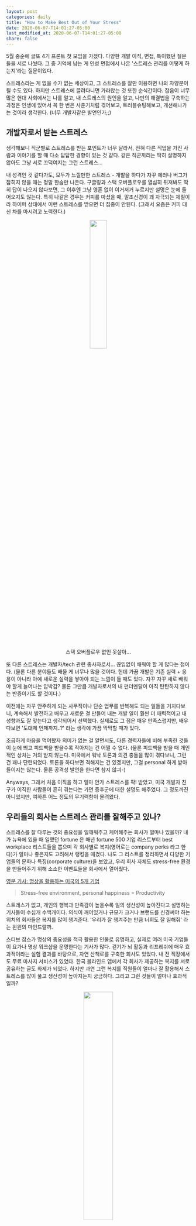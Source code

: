 ```yaml
---
layout: post
categories: daily
title: "How to Make Best Out of Your Stress"
date: 2020-06-07-T14:01:27-05:00
last_modified_at: 2020-06-07-T14:01:27-05:00
share: false
---
```


5월 중순에 글또 4기 프론트 첫 모임을 가졌다. 다양한 개발 이직, 면접, 특이했던 질문들을 서로 나눴다. 그 중 기억에 남는 게 인성 면접에서 나온 '스트레스 관리를 어떻게 하는지'라는 질문이었다. 

스트레스라는 게 없을 수가 없는 세상이고, 그 스트레스를 잘만 이용하면 나의 자양분이 될 수도 있다. 하지만 스트레스에 끌려다니면 가라앉는 것 또한 순식간이다. 잡음이 너무 많은 현대 사회에서는 나를 알고, 내 스트레스의 원인을 알고, 나만의 해결법을 구축하는 과정은 인생에 있어서 꼭 한 번은 사춘기처럼 겪어보고, 트러블슈팅해보고, 개선해나가는 것이라 생각한다. (너무 개발자같은 발언인가;;)

## 개발자로서 받는 스트레스

생각해보니 직군별로 스트레스를 받는 포인트가 너무 달라서, 전혀 다른 직업을 가진 사람과 이야기를 할 때 다소 답답한 경향이 있는 것 같다. 같은 직군끼리는 딱히 설명하지 않아도 그냥 서로 끄덕여지는 그런 스트레스... 

내 성격인 것 같다가도, 모두가 느낄만한 스트레스 - 개발을 하다가 자꾸 에러나 버그가 잡히지 않을 때는 정말 한숨만 나온다. 구글링과 스택 오버플로우를 열심히 뒤져봐도 딱히 답이 나오지 않다보면, 그 이후엔 그냥 영혼 없이 이거저거 누르지만 설명은 눈에 들어오지도 않는다. 특히 나같은 경우는 커피를 마셨을 때, 말초신경이 꽤 자극되는 체질이라 하이퍼 상태에서 이런 스트레스를 받으면 더 집중이 안된다. (그래서 요즘은 커피 대신 차를 마시려고 노력한다.)

<figure style="display: block; margin: 0 auto; text-align: center">
<img src="../../images/stackoverflow_joke.png" width="30%">
<figcaption>스택 오버플로우 없인 못살아...</figcaption>
</figure>

또 다른 스트레스는 개발자/tech 관련 종사자로서... 끊임없이 배워야 할 게 많다는 점이다. (물론 다른 분야들도 배울 게 너무나 많을 것이다. 헌데 가끔 개발은 기존 실력 + 응용이 아니라 아예 새로운 실력을 쌓아야 되는 느낌이 들 때도 있다. 자꾸 자꾸 새로 배워야 할게 늘어나는 압박감? 물론 그만큼 개발자로서의 내 펀더멘탈이 아직 탄탄하지 않다는 반증이기도 할 것이다.) 

이전에는 자꾸 안주하게 되는 사무직이나 단순 업무를 반복해도 되는 일들을 거치다보니, 계속해서 발전하고 배우고 새로운 걸 만들어 내는 개발 일이 훨씬 더 매력적이고 내 성향과도 잘 맞는다고 생각되어서 선택했다. 실제로도 그 점은 매우 만족스럽지만, 배우다보면 '도대체 언제까지..?' 라는 생각에 가끔 막막할 때가 있다. 

조급하게 마음을 먹어봤자 의미가 없는 걸 알면서도, 다른 경력자들에 비해 부족한 것들이 눈에 띄고 피드백을 받을수록 작아지는 건 어쩔 수 없다. (물론 피드백을 받을 때 개인적인 상처는 거의 받지 않는다. 미국에서 워낙 토론과 의견 충돌을 많이 겪다보니, 그런 건 꽤나 단련되었다. 토론을 하다보면 격해지는 건 있겠지만, 그걸 personal 하게 받아들이지는 않는다. 물론 공격성 발언을 한다면 참지 않긔-) 

Anyways, 그래서 처음 이직을 하고 얼마 안가 스트레스를 팍! 받았고, 미국 개발자 친구가 이직한 사람들이 흔히 겪는다는 가면 증후군에 대한 설명도 해주었다. 그 정도까진 아니었지만, 여하튼 어느 정도의 무기력함이 몰려왔다.

## 우리들의 회사는 스트레스 관리를 잘해주고 있나?

스트레스를 잘 다루는 것의 중요성을 일깨워주고 케어해주는 회사가 얼마나 있을까? 내가 뉴욕에 있을 때 일했던 fortune 은 매년 fortune 500 기업 리스트부터 best workplace 리스트들을 뽑으며 각 회사별로 복지(영어로는 company perks 라고 한다)가 얼마나 좋은지도 고려해서 랭킹을 매겼다. 나도 그 리스트를 정리하면서 다양한 기업들의 문화나 특징(corporate culture)을 보았고, 우리 회사 자체도 stress-free 환경을 만들어주기 위해 소소한 이벤트들을 회사에서 열어줬다. 

[영문 기사: 명상을 활용하는 미국의 5개 기업](https://fitspotwellness.com/blog/5-big-companies-that-see-the-big-benefits-of-meditation/)

> Stress-free environment, personal happiness = Productivity 

스트레스가 없고, 개인의 행복과 만족감이 높을수록 일의 생산성이 높아진다고 설명하는 기사들이 수십개 수백개이다. 의식이 깨어있거나 규모가 크거나 브랜드를 신경써야 하는 위치의 회사들은 복지를 많이 챙겨준다. '우리가 잘 챙겨주는 만큼 너희도 잘 일해줘' 라는 윈윈의 마인드랄까. 

스티브 잡스가 명상의 중요성을 적극 활용한 인물로 유명하고, 실제로 여러 미국 기업들이 요가나 명상 워크샵을 운영한다는 기사가 많다. 걷기가 뇌 활동과 리프레쉬에 매우 효과적이라는 실험 결과를 바탕으로, 자연 산책로를 구축한 회사도 있었다. 내 전 직장에서도 무료 마사지 서비스가 있었다. 한국 블라인드 앱에서 각 회사가 제공하는 복지를 서로 공유하는 글도 화제가 되었다. 하지만 과연 그런 복지를 직원들이 얼마나 잘 활용해서 스트레스를 많이 풀고 생산성이 높아지는지 궁금하다. 그리고 그런 것들이 얼마나 효과적일까?

<figure style="display: block; margin: 0 auto; text-align: center">
<img src="../../images/blind_naver.png" width="40%">
<figcaption>네이버 복지 개꾸르...</figcaption>
</figure>


## 스트레스란 무엇인가

요즘 자아 성찰을 몇 달 간 빡세게 했다. 자꾸 걱정이나 잡생각이 올라올 때는 명상 앱을 들어서 나를 객관화하고 나의 생각을 객체화해서 분리한다. 교회 소모임에서는 이런 저런 고민, 깨달음, prayer requests 를 나누고, 친구들과는 주기적으로 연락하면서 서로의 고민을 털어놓는다. 그러면서 내 스트레스의 근원, 내가 무의식 중에 스트레스를 키우는 법, 그걸 효과적으로 해소하는 법 등을 자꾸 발견하게 된다.

스트레스는 가장 개인적인 생각이고 감정이다. 그래서 공감받지 못하는 스트레스도 너무 많다. 누군가 내 스트레스에 대해서 핀잔을 주고, 나를 멘탈이 약하거나 감정기복이 심한 사람으로 몰아가면, 순식간에 내가 이상한 사람이 되어버린다. 그리고 우리들 또한 스트레스를 받는 친구에게 가끔 어떤 말을 해줘야 할지 어려울 때도 있다. 

실제로 자신은 스트레스를 거의 받지 않는다고 말하던 사람이 있었다. 처음에는 멘탈이 강하다는 생각이 들었는데, 그만큼 상대방의 고민이나 스트레스에 공감을 못하는 (건지 말을 잘 못하는 스타일인지 모르겠지만) 모습을 보고 점점 이상하다고 느꼈다. 그냥 불편하고 우울한 게 싫으니까 스트레스를 피하고 무시한다는 느낌? 예전의 나도 그런 경향이 있었는데, 그 때는 아예 우울한 노래들은 듣지도 않았다. 하지만 몇 년 전부터는, 오히려 솔직하게 받아들이고 confront 하고 해소하는 게 (내 기준에서는) 건강하다고 느껴진다. 그래서 나는 묵직한 스트레스가 오면, 내가 무엇 때문에 이렇게 느끼는 건지 분석한다.

스트레스에도 종류가 여러가지더라. 순간적으로 올라오는 무기력 우울감 외로움이 있고, 근본적으로 해소가 필요한 고민이 있다. 예를 들어, 단순히 럽스타그램을 보다가 나를 비교하게 되면서 문득 외로워지는 기분 vs 최근에 너무 공부/일만 하느라 누군가와 속 터놓고 수다 떨은지가 몇 달이 넘은 상태에서 오는 번아웃같은 외로움 이랄까.

<figure style="display: block; margin: 0 auto; text-align: center">
<img src="../../images/standup_joke.jpg" width="40%">
<figcaption>테일러 톰린슨 taylor tomlinson 띵언</figcaption>
</figure>

전자는 그 감정에 매몰되지 않기 위해 (아이유가 말한 것처럼) 몸을 움직이거나, 덕질을 하거나, 취미 생활을 하면서 해소될 수 있겠다. 반면에 후자는 해결하려고 노력하지 않는 이상 바뀌는 게 없다. 내 관점을 바꾸거나 내 습관을 바꾸거나. 뭐라도 변화를 시도해서 긍정적으로 나아지는 성과가 보여야지 만족감이 느껴질 것이다. 그런데 이런 노력을 하는 것 자체가 귀찮고 싫은 사람이라면 1. 스트레스를 부정하거나 2. 알면서도 변하지 않는 자신을 보며 자괴감에 빠질 수도 있을 듯 하다.

<figure style="display: block; margin: 0 auto; text-align: center">
<img src="../../images/iu_stress.jpg" width="40%">
<figcaption>기분이 안 좋을 때 아이유의 방법</figcaption>
</figure>

회사들이 제공하는 훌륭한 복지들은 결국에는 해소 방법들 중 하나이고, 표면적이고 일시적이라고 생각한다. 단순히 일이 많아서 몇 분의 휴식이 필요할 때는 도움이 되겠다. 하지만 이 일에서 내가 느끼는 보람이 뭔지, 왜 나만 ~~하는지 등 나 자신과의 대화, 상사와의 대화, 동료의 위로, 심리 상담, 혹은 내 생활 패턴의 의도적인 변화 같은 게 필요한 스트레스는 그런 가벼운 방식으로 해결되지 않는다. 

수많은 복지들을 제공하고, 고객의 소리 마냥 '불편하거나 힘든게 있으면 말해줘^^' 라는 인사팀이 있어도 진정으로 나 자신을 제대로 알지 못한다면 스트레스를 잘 극복할 수가 없다고 생각한다. 나라는 사람은 어떨 때 기분이 좋고 스트레스가 풀리는지, 별 의미없는 생각들이 많이 올라오는 뇌라서 명상이 필요한지, 운동을 해야 기분이 좋아지는지, 언제 번아웃이 되어버리는지 등 **나 자신을 잘 아는 것**이 핵심이다. 

사람들은 자기 자신을 굉장히 잘 안다고 생각한다. 하지만 알수록 모르는 게 자신이기도 하다. '연애를 많이 해보라'는 이유 중 하나가 연애를 하다보면 자기도 모르게 튀어나오는 자신의 모습을 발견할 수 있기 때문이라는 것이 웃기면서도 이해가 된다. '나'는 '나'에게 가장 편하기 때문에 혼자 가만히 있으면 알지 못한다. 계속 어떤 상황에 부딪히고 누군가를 만나면서 자신이 좋아하는 지점을 찾아나간다. 다양한 방식으로 자신의 취향을 찾고 자아를 구축한다. 패션과 트렌드에 민감한 사람들은 그걸 통해서 자신을 드러내기도 할 것이다. (단, 그게 단순한 보여주기 허세인지 정말 자신의 내면을 밖으로 드러내는 연습인지는 본인이 판단해야 할 것이다.)

## 그래서 나는 스트레스를 어떻게 관리하는가

### 나의 성향과 스트레스 원인 파악하기

나는 생각이 많고 내 행동과 스트레스를 분석하는 스타일이다. 최근에 지인들과 이야기를 해보다가 내가 에너지가 많아서 그렇다는 말을 듣고 린정-해버렸다...

순간적인 무기력감이나 우울감에는 크게 빠지지는 않고, 주로 운동을 하거나 정신을 집중할 수 있는 활동을 하면 풀린다. 춤을 추거나 전시를 가는 등 몸으로 움직이면서 털어내기도 한다. 에너지를 풀 곳이 없으면 점점 쳐진다. 그래서 코로나 때 헬스장을 못 가서 뭔가 전반적으로 다운되어 있었다. 이런 사태를 처음 겪다보니 초반에는 인지를 못했는데, 나중에 '아 나는 운동을 하든 뭘 하든 자꾸 움직이고 돌아다녀야지 이 에너지가 잡생각으로 안 가는 스타일이구나' 깨달았다. 

그리고 결정적으로 내가 스트레스가 없던 때와 많은 때를 비교해보면서 깨달은 게 많았다.

뉴욕에 있을 때는 한국에 있을 때보다 왜 스트레스를 안 받았을까. 그 때는 거의 매일 퇴근을 하고 워크샵이나 이벤트를 가거나 조깅을 했고, 주말에는 전시를 보러 다녔다. 이렇게 에너지를 다 쓰고 다니니까, 고민이나 불만이 있어도 그게 감정으로 이어지지는 않았다. 그리고 내 작업을 하고 싶다는 고민은 주중 메이커스 워크샵과 주말 공부를 통해서 조금씩 채워나갔다.

하지만 한국에 와서는 서울 중심부에서 집이 멀고, 회사도 작년까지는 판교여서 퇴근하고 놀 곳도 없었다. 공부를 빡세게 했을 때는 나의 부족한 실력에 실망하고, 내가 원하는 목표는 한없이 멀게 느껴졌다. 외국으로 나가고 싶은 마음이 현저히 크다보니, 현재에 대한 불만족도 무의식중에 쌓여갔다. 심지어 페미니즘, 인권 이슈, 해외 경험 등 이야기가 잘 통하는 사람들을 만나는 것도 너무 어려웠기에 사교 활동은 거의 안했고, 나랑 전시나 파티를 같이 다닐 친구도 딱히 없었다. 7년간 독립 생활을 하다가 다시 가족들과 부대끼면서 살다보니 가족에 대한 내 불만도 스멀스멀 올라왔다. 

작년에 한 때 취미 생활을 열심히 했을 때 - 춤, 전시 보기, 독서 모임 - 는 몸은 지쳐도 멘탈은 괜찮았다. (물론 체력도 너무 중요하다..) 

> 전시 관람이 정적이라고 생각할 수 있지만, 은근히 다리 아프고 1-2시간은 꼭 소요되는 활동이다. 게다가 보면서 자꾸 생각하고 이야기하게 되서 에너지가 상당히 필요한 액티비티이다.

### 내가 할 수 있는 것과 할 수 없는 것

명상 앱에서 종종 나오는 이야기가 '내가 할 수 있는 것', '내가 할 수 없는 것'을 나누는 것이다. 내가 해소할 수 있는 스트레스와 불만은 직접 무언가를 실천함으로써 바꿔나가고 있다. 내가 바꿀 수 없는 스트레스의 원인들은 포기하거나 나의 관점을 바꿔본다. 성경 공부를 하면서도 '내가 할 수 없는 것'까지 무리해서 하려는 것 자체가 오만이고 자만일 수 있다는 것을 배웠다. 내가 어찌 할 수 없는 원인이라면, 그 테두리에서 내가 할 수 있는 게 뭔지 생각해본다.

- 생활 반경
  - 이직을 서울에 있는 회사로 했다. 위치 이동이 주 목적은 아니었지만, 서울에 있는 회사라서 지원한 것도 있었다. 
  - 퇴근하고 여기 저기 가보고, 크게 이동 시간을 늘리지 않아도 쉽게 친구들을 만날 수 있는 기회를 늘리기 위해. 
- 코로나
  - 코로나 때문에 많은 시설이 닫혀 있었다. 그럴 때는, 안전한 야외로 나가서 산책이라도 하면서 리프레쉬하기
  - 이제는 거의 풀려서 마스크랑 손소독만 잘하면 왠만한 데는 갈 수 있어서 다행이다.
- 피로감
  - 피로감 --> 일 집중력이 떨어짐 / 개인 공부를 할 에너지가 없음 --> 해야한다는 압박감은 있음 --> 실제로는 못함 --> 스트레스: 이 악순환의 고리를 끊기 위해 건강한 생활패턴을 자꾸 잡으려고 한다. 
  - 나는 아침형 인간이라서 미라클 모닝을 실천해보려고 한다. 아침에 한시간씩 두시간씩 일찍 일어나는 연습을 하고, 운동을 할 계획이다. 확실히 [운동을 아침에 할 때](https://www.youtube.com/watch?v=ERcakUHs9YU) 집중력과 생산성이 좋았었다. 
  - 커피를 줄이고 차를 마시고 있다. 
- 나와 비슷한 사고방식을 가지고 있는 사람들이 만나기가 힘든 것
  - 나와 마음이 잘 통하는 친구들과 주기적으로 연락한다. 미국에 있으면 전화를 하고, 한국에 있으면 내가 자주 불러서 같이 논다. 
  - 나머지 사람들에게는 큰 기대를 하지 않고, 그냥 내 소신은 말하고 토론을 즐기고 적당히 배려해서 이야기한다. 굳이 설득하고 가르치려고 하다보면 나만 스트레스 받는다.
- 내 실력에 대한 불안감, 불만족
  - 회사에서 하는 일도 내 작업의 일부이다. 
  - **관점 바꾸기**: 비쥬얼 코딩 작업도 일주일에 한번씩은 하고 있으니 채찍보다는 당근을 더 주도록 노력한다. 
  - 주말에 개인 작업이나 공부가 잘 안되어서 스트레스였는데, 카페로 나와서 최소 3-5시간 정도 하니까 나아졌다. 
- 가족
  - 말에 치이지 않기. 무뚝뚝하거나 츤데레 방식 표현에 집중해서 기분 상하지 않기. 
  - **관점 바꾸기**: 대신에 가족들이 챙겨주는 행동들에 집중해서 사랑에 감사하기. 
  - [양창순 전문의](https://www.youtube.com/watch?v=PPJoM9N1Eno), [양브로](https://www.youtube.com/watch?v=hENLdzQL1nI)

### 전반적인 나의 스트레스 해소 방법들

나는 미래 지향적 목표 지향적인 성향이 있어서, 취미는 그 반대로 지금 이 순간에 집중해서 불안이나 잡생각을 잠재워야 한다. 내가 그동안 좋아했던 취미들을 되돌아보니, 정말 그 순간에 집중해야만 해서 다른 잡생각이 안드는 활동들이더라. 소오름.

그리고 집에서든 회사에서든 별 의미없는 생각이 올라올 때는, 얼른 명상이나 다른 휴식 활동으로 생각에서 빠져나오는 습관도 만드려고 하고 있다.

- 운동: 암벽, 헬스, 서핑, 춤 등 
- 친구와의 대화, 종교 커뮤니티
- 책읽기, 글쓰기
- 부지런한 생활 패턴을 유지할 때 오는 나에 대한 자존감과 만족감
- 좀비처럼 인스타를 하고 무의식중에 남들과 나를 비교하고 있을 때, 얼른 빠져나와서 명상이나 요가로 뇌를 리프레쉬하는 습관 만들기
